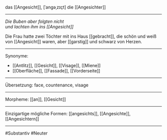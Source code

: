 das [[Angesicht]], [ˈanɡəˌzɪçt]
die [[Angesichter]]

---

_Die Buben aber folgten nicht_  
_und lachten ihm ins [[Angesicht]]_

Die Frau hatte zwei Töchter mit ins Haus [[gebracht]], die schön und weiß von [[Angesicht]] waren, aber [[garstig]] und schwarz von Herzen.

---

Synonyme:

- [[Antlitz]], [[Gesicht]], [[Visage]], [[Miene]]
- [[Oberfläche]], [[Fassade]], [[Vorderseite]]

---

Übersetzung: face, countenance, visage

---

Morpheme:
[[an]], [[Gesicht]]

---

Einzigartige mögliche Formen: [[angesichts]], [[Angesichte]], [[Angesichtern]]

---

#Substantiv #Neuter

